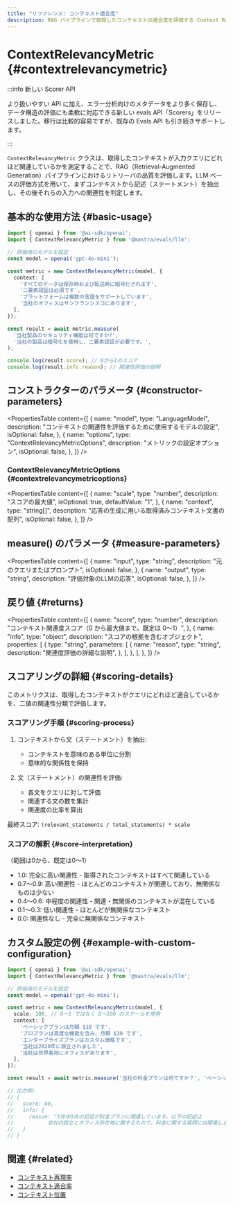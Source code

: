 ```yaml
---
title: "リファレンス: コンテキスト適合度"
description: RAG パイプラインで取得したコンテキストの適合度を評価する Context Relevancy 指標のドキュメント。
---
```


# ContextRelevancyMetric \{#contextrelevancymetric\}

:::info 新しい Scorer API

より扱いやすい API に加え、エラー分析向けのメタデータをより多く保存し、データ構造の評価にも柔軟に対応できる新しい evals API「Scorers」をリリースしました。移行は比較的容易ですが、既存の Evals API も引き続きサポートします。

:::

`ContextRelevancyMetric` クラスは、取得したコンテキストが入力クエリにどれほど関連しているかを測定することで、RAG（Retrieval-Augmented Generation）パイプラインにおけるリトリーバの品質を評価します。LLM ベースの評価方式を用いて、まずコンテキストから記述（ステートメント）を抽出し、その後それらの入力への関連性を判定します。

## 基本的な使用方法 \{#basic-usage\}

```typescript
import { openai } from '@ai-sdk/openai';
import { ContextRelevancyMetric } from '@mastra/evals/llm';

// 評価用のモデルを設定
const model = openai('gpt-4o-mini');

const metric = new ContextRelevancyMetric(model, {
  context: [
    'すべてのデータは保存時および転送時に暗号化されます',
    '二要素認証は必須です',
    'プラットフォームは複数の言語をサポートしています',
    '当社のオフィスはサンフランシスコにあります',
  ],
});

const result = await metric.measure(
  '当社製品のセキュリティ機能は何ですか?',
  '当社の製品は暗号化を使用し、二要素認証が必要です。',
);

console.log(result.score); // 0から1のスコア
console.log(result.info.reason); // 関連性評価の説明
```

## コンストラクターのパラメータ \{#constructor-parameters\}

<PropertiesTable
  content={[
{
name: "model",
type: "LanguageModel",
description:
"コンテキストの関連性を評価するために使用するモデルの設定",
isOptional: false,
},
{
name: "options",
type: "ContextRelevancyMetricOptions",
description: "メトリックの設定オプション",
isOptional: false,
},
]}
/>

### ContextRelevancyMetricOptions \{#contextrelevancymetricoptions\}

<PropertiesTable
  content={[
{
name: "scale",
type: "number",
description: "スコアの最大値",
isOptional: true,
defaultValue: "1",
},
{
name: "context",
type: "string[]",
description:
"応答の生成に用いる取得済みコンテキスト文書の配列",
isOptional: false,
},
]}
/>

## measure() のパラメータ \{#measure-parameters\}

<PropertiesTable
  content={[
{
name: "input",
type: "string",
description: "元のクエリまたはプロンプト",
isOptional: false,
},
{
name: "output",
type: "string",
description: "評価対象のLLMの応答",
isOptional: false,
},
]}
/>

## 戻り値 \{#returns\}

<PropertiesTable
  content={[
{
name: "score",
type: "number",
description: "コンテキスト関連度スコア（0 から最大値まで。既定は 0～1）",
},
{
name: "info",
type: "object",
description: "スコアの根拠を含むオブジェクト",
properties: [
{
type: "string",
parameters: [
{
name: "reason",
type: "string",
description: "関連度評価の詳細な説明",
},
],
},
],
},
]}
/>

## スコアリングの詳細 \{#scoring-details\}

このメトリクスは、取得したコンテキストがクエリにどれほど適合しているかを、二値の関連性分類で評価します。

### スコアリング手順 \{#scoring-process\}

1. コンテキストから文（ステートメント）を抽出:
   * コンテキストを意味のある単位に分割
   * 意味的な関係性を保持

2. 文（ステートメント）の関連性を評価:
   * 各文をクエリに対して評価
   * 関連する文の数を集計
   * 関連度の比率を算出

最終スコア: `(relevant_statements / total_statements) * scale`

### スコアの解釈 \{#score-interpretation\}

（範囲は0から、既定は0〜1）

* 1.0: 完全に高い関連性 - 取得されたコンテキストはすべて関連している
* 0.7〜0.9: 高い関連性 - ほとんどのコンテキストが関連しており、無関係なものは少ない
* 0.4〜0.6: 中程度の関連性 - 関連・無関係のコンテキストが混在している
* 0.1〜0.3: 低い関連性 - ほとんどが無関係なコンテキスト
* 0.0: 関連性なし - 完全に無関係なコンテキスト

## カスタム設定の例 \{#example-with-custom-configuration\}

```typescript
import { openai } from '@ai-sdk/openai';
import { ContextRelevancyMetric } from '@mastra/evals/llm';

// 評価用のモデルを設定
const model = openai('gpt-4o-mini');

const metric = new ContextRelevancyMetric(model, {
  scale: 100, // 0〜1 ではなく 0〜100 のスケールを使用
  context: [
    'ベーシックプランは月額 $10 です',
    'プロプランは高度な機能を含み、月額 $30 です',
    'エンタープライズプランはカスタム価格です',
    '当社は2020年に設立されました',
    '当社は世界各地にオフィスがあります',
  ],
});

const result = await metric.measure('当社の料金プランは何ですか？', 'ベーシック、プロ、エンタープライズの各プランを提供しています。');

// 出力例:
// {
//   score: 60,
//   info: {
//     reason: "5件中3件の記述が料金プランに関連しています。以下の記述は
//           会社の設立とオフィス所在地に関するもので、料金に関する質問には関連しません。"
//   }
// }
```

## 関連 \{#related\}

* [コンテキスト再現率](./contextual-recall)
* [コンテキスト適合率](./context-precision)
* [コンテキスト位置](./context-position)
